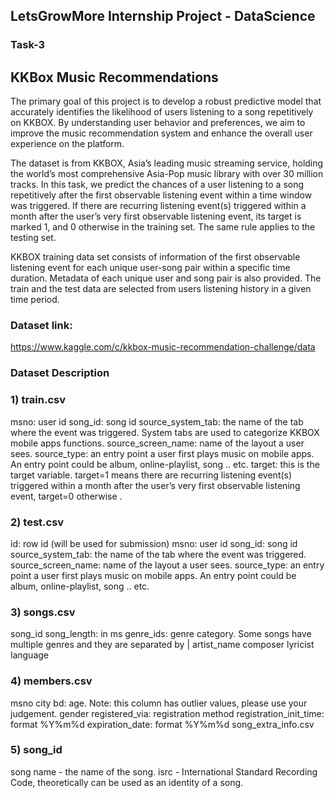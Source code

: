 ## LetsGrowMore Internship Project - DataScience
### Task-3
## KKBox Music Recommendations

The primary goal of this project is to develop a robust predictive model that accurately identifies the likelihood of users listening to a song repetitively on KKBOX. By understanding user behavior and preferences, we aim to improve the music recommendation system and enhance the overall user experience on the platform.

The dataset is from KKBOX, Asia’s leading music streaming service, holding the world’s most comprehensive Asia-Pop music library with over 30 million tracks.
In this task, we predict the chances of a user listening to a song repetitively after the first observable listening event within a time window was triggered. If there are recurring listening event(s) triggered within a month after the user’s very first observable listening event, its target is marked 1, and 0 otherwise in the training set. The same rule applies to the testing set.

KKBOX training data set consists of information of the first observable listening event for each unique user-song pair within a specific time duration. Metadata of each unique user and song pair is also provided. The train and the test data are selected from users listening history in a given time period.

### Dataset link: 
  https://www.kaggle.com/c/kkbox-music-recommendation-challenge/data

### Dataset Description

### 1) train.csv
  msno: user id
  song_id: song id
  source_system_tab: the name of the tab where the event was triggered. System tabs are used to categorize KKBOX mobile apps functions. 
  source_screen_name: name of the layout a user sees.
  source_type: an entry point a user first plays music on mobile apps. An entry point could be album, online-playlist, song .. etc.
  target: this is the target variable. target=1 means there are recurring listening event(s) triggered within a month after the user’s very first observable listening event, target=0 otherwise .

### 2) test.csv
id: row id (will be used for submission)
  msno: user id
  song_id: song id
  source_system_tab: the name of the tab where the event was triggered. 
  source_screen_name: name of the layout a user sees.
  source_type: an entry point a user first plays music on mobile apps. An entry point could be album, online-playlist, song .. etc.

### 3) songs.csv
  song_id
  song_length: in ms
  genre_ids: genre category. Some songs have multiple genres and they are separated by |
  artist_name
  composer
  lyricist
  language
  
### 4) members.csv
  msno
  city
  bd: age. Note: this column has outlier values, please use your judgement.
  gender
  registered_via: registration method
  registration_init_time: format %Y%m%d
  expiration_date: format %Y%m%d
  song_extra_info.csv

### 5) song_id
  song name - the name of the song.
  isrc - International Standard Recording Code, theoretically can be used as an identity of a song.  
